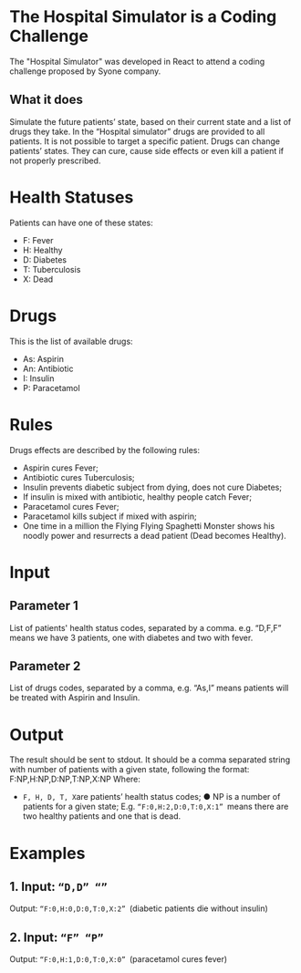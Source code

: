 # The Hospital Simulator is a Coding Challenge

The "Hospital Simulator" was developed in React to attend a coding challenge proposed by Syone company.

## What it does
Simulate the future patients’ state, based on their current state and a list of drugs they take.
In the “Hospital simulator” drugs are provided to all patients. It is not possible to target a specific patient.
Drugs can change patients’ states. They can cure, cause side effects or even kill a patient if not properly prescribed.

# Health Statuses
Patients can have one of these states:
* F: Fever
* H: Healthy
* D: Diabetes
* T: Tuberculosis
* X: Dead

# Drugs
This is the list of available drugs:
* As: Aspirin
* An: Antibiotic
* I: Insulin
* P: Paracetamol

# Rules
Drugs effects are described by the following rules:
* Aspirin cures Fever;
* Antibiotic cures Tuberculosis;
* Insulin prevents diabetic subject from dying, does not cure Diabetes;
* If insulin is mixed with antibiotic, healthy people catch Fever;
* Paracetamol cures Fever;
* Paracetamol kills subject if mixed with aspirin;
* One time in a million the Flying Flying Spaghetti Monster shows his noodly power
and resurrects a dead patient (Dead becomes Healthy).

# Input

## Parameter 1
List of patients' health status codes, separated by a comma. e.g. “D,F,F” means we have 3 patients, one with diabetes and two with fever.

## Parameter 2
List of drugs codes, separated by a comma, e.g. “As,I” means patients will be treated with Aspirin and Insulin.

# Output
The result should be sent to stdout.
It should be a comma separated string with number of patients with a given state, following the format:
F:NP,H:NP,D:NP,T:NP,X:NP
Where:
* ``` F, H, D, T, X ```are patients’ health status codes;
● NP is a number of patients for a given state;
E.g. ```“F:0,H:2,D:0,T:0,X:1” ```means there are two healthy patients and one that is dead.

# Examples

## 1. Input: ```“D,D” “”```
Output: ``` “F:0,H:0,D:0,T:0,X:2”  ```(diabetic patients die without insulin)

## 2. Input: ```“F” “P”```
Output: ```“F:0,H:1,D:0,T:0,X:0” ```(paracetamol cures fever)

